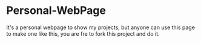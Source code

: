 # Personal-WebPage
It's a personal webpage to show my projects, but anyone can use this page to make one like this, you are fre to fork this project and do it. 
